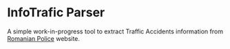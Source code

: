 # InfoTrafic Parser
A simple work-in-progress tool to extract Traffic Accidents information from [Romanian Police](http://politiaromana.ro/) website.
